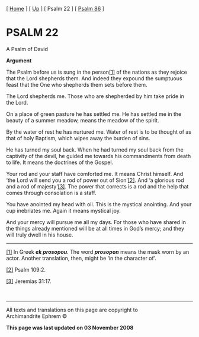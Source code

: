 \[ [Home](index.md) \] \[ [Up](psalm_commentary.md) \] \[ Psalm 22 \]
\[ [Psalm 86](psalm_86.md) \]

# PSALM 22

A Psalm of David

**Argument**

The Psalm before us is sung in the person[\[1\]](#_ftn1) of the nations
as they rejoice that the Lord shepherds them. And indeed they expound
the sumptuous feast that the One who shepherds them sets before them.

The Lord shepherds me. Those who are shepherded by him take pride in the
Lord.

On a place of green pasture he has settled me. He has settled me in the
beauty of a summer meadow, means the meadow of the spirit.

By the water of rest he has nurtured me. Water of rest is to be thought
of as that of holy Baptism, which wipes away the burden of sins.

He has turned my soul back. When he had turned my soul back from the
captivity of the devil, he guided me towards his commandments from death
to life. It means the doctrines of the Gospel.

Your rod and your staff have comforted me. It means Christ himself. And
‘the Lord will send you a rod of power out of Sion’[\[2\]](#_ftn2).
And ‘a glorious rod and a rod of majesty’[\[3\]](#_ftn3). The power that
corrects is a rod and the help that comes through consolation is a
staff.

You have anointed my head with oil. This is the mystical anointing. And
your cup inebriates me. Again it means mystical joy.

And your mercy will pursue me all my days. For those who have shared in
the things already mentioned will be at all times in God’s mercy; and
they will truly dwell in his house.

  

-----

[\[1\]](#_ftnref1) In Greek ***ek prosopou***. The word ***prosopon***
means the mask worn by an actor. Another translation, then, might be ‘in
the character of’.

[\[2\]](#_ftnref2) Psalm 109:2.

[\[3\]](#_ftnref3) Jeremias 31:17.

 

-----

All texts and translations on this page are copyright to  
Archimandrite Ephrem ©

**This page was last updated on 03 November 2008**

